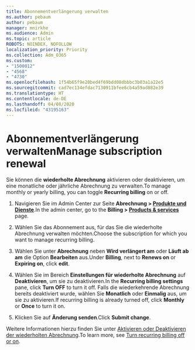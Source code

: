 ```yaml
---
title: Abonnementverlängerung verwalten
ms.author: pebaum
author: pebaum
manager: mnirkhe
ms.audience: Admin
ms.topic: article
ROBOTS: NOINDEX, NOFOLLOW
localization_priority: Priority
ms.collection: Adm_O365
ms.custom:
- "1500012"
- "4568"
- "4730"
ms.openlocfilehash: 1f54b65f9e20bed4f69bdd08dbbbc3b03a1a22e5
ms.sourcegitcommit: cad7ec134efdac7130911bfee6cb4a59ad882e39
ms.translationtype: HT
ms.contentlocale: de-DE
ms.lasthandoff: 04/08/2020
ms.locfileid: "43195163"
---
```

# <a name="manage-subscription-renewal"></a><span data-ttu-id="b426f-102">Abonnementverlängerung verwalten</span><span class="sxs-lookup"><span data-stu-id="b426f-102">Manage subscription renewal</span></span>

<span data-ttu-id="b426f-103">Sie können die **wiederholte Abrechnung** aktivieren oder deaktivieren, um eine monatliche oder jährliche Abrechnung zu verwalten.</span><span class="sxs-lookup"><span data-stu-id="b426f-103">To manage monthly or yearly billing, you can toggle **Recurring billing** on or off.</span></span>

1. <span data-ttu-id="b426f-104">Navigieren Sie im Admin Center zur Seite **Abrechnung > [Produkte und Dienste](https://go.microsoft.com/fwlink/p/?linkid=842054)**.</span><span class="sxs-lookup"><span data-stu-id="b426f-104">In the admin center, go to the **Billing > [Products & services](https://go.microsoft.com/fwlink/p/?linkid=842054)** page.</span></span>

2. <span data-ttu-id="b426f-105">Wählen Sie das Abonnement aus, für das Sie die wiederholte Abrechnung verwalten möchten.</span><span class="sxs-lookup"><span data-stu-id="b426f-105">Choose the subscription for which you want to manage recurring billing.</span></span>

3. <span data-ttu-id="b426f-106">Wählen Sie unter **Abrechnung** neben **Wird verlängert am** oder **Läuft ab am** die Option **Bearbeiten** aus.</span><span class="sxs-lookup"><span data-stu-id="b426f-106">Under **Billing**, next to **Renews on** or **Expiring on**, click **edit**.</span></span>

4. <span data-ttu-id="b426f-107">Wählen Sie im Bereich **Einstellungen für wiederholte Abrechnung** auf **Deaktivieren**, um sie zu deaktivieren.</span><span class="sxs-lookup"><span data-stu-id="b426f-107">In the **Recurring billing settings** pane, click **Turn OFF** to turn it off.</span></span> <span data-ttu-id="b426f-108">Falls die wiederkehrende Abrechnung bereits deaktiviert wurde, wählen Sie **Monatlich** oder **Einmalig** aus, um sie zu aktivieren.</span><span class="sxs-lookup"><span data-stu-id="b426f-108">If recurring billing is already turned off, click **Monthly** or **Once** to turn it on.</span></span>

5. <span data-ttu-id="b426f-109">Klicken Sie auf **Änderung senden**.</span><span class="sxs-lookup"><span data-stu-id="b426f-109">Click **Submit change**.</span></span>

<span data-ttu-id="b426f-110">Weitere Informationen hierzu finden Sie unter [Aktivieren oder Deaktivieren der wiederholten Abrechnung](https://docs.microsoft.com/office365/admin/subscriptions-and-billing/renew-your-subscription#turn-recurring-billing-off-or-on).</span><span class="sxs-lookup"><span data-stu-id="b426f-110">To learn more, see [Turn recurring billing off or on](https://docs.microsoft.com/office365/admin/subscriptions-and-billing/renew-your-subscription#turn-recurring-billing-off-or-on).</span></span>
